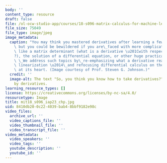 ```yaml
---
body: ''
content_type: resource
draft: false
file: /ol-ocw-studio-app/courses/18-s096-matrix-calculus-for-machine-learning-and-beyond-january-iap-2023/mit18_s096_iap23_chp.jpg
file_size: 75049
file_type: image/jpeg
image_metadata:
  caption: "You may think you mastered derivatives after learning a few simple rules,\
    \ but you could be bewildered if you are\_faced with more complicated functions\
    \ like a matrix determinant (what is a derivative \u201Cwith respect to a matrix\u201D\
    ?), the solution of a differential equation, or other huge practical calculations.\
    \ \_We address such topics by\_re-emphasizing what a derivative really is \u2014\
    \ linearization \u2014\_and refocusing differential calculus on the linear algebra\
    \ at its heart. (Image courtesy of Prof. Steven G. Johnson.)"
  credit: ''
  image-alt: The text "So, you think you know how to take derivatives?" surrounded
    by derivatives.
learning_resource_types: []
license: https://creativecommons.org/licenses/by-nc-sa/4.0/
resourcetype: Image
title: mit18_s096_iap23_chp.jpg
uid: 8410db20-0c22-4039-bab4-8bbf9182e98c
video_files:
  archive_url: ''
  video_captions_file: ''
  video_thumbnail_file: ''
  video_transcript_file: ''
video_metadata:
  video_speakers: ''
  video_tags: ''
  youtube_description: ''
  youtube_id: ''
---
```

